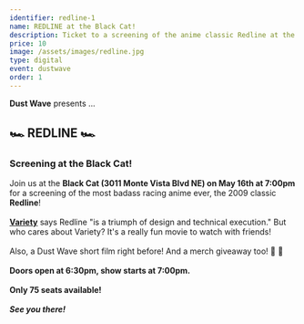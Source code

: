 ```yaml
---
identifier: redline-1
name: REDLINE at the Black Cat!
description: Ticket to a screening of the anime classic Redline at the Black Cat!
price: 10
image: /assets/images/redline.jpg
type: digital
event: dustwave
order: 1
---
```

<strong>Dust Wave</strong> presents ...
<br>
<h2>🏎️ REDLINE 🏎️</h2>
<h3>Screening at the Black Cat!</h3>
Join us at the <strong>Black Cat (3011 Monte Vista Blvd NE) on May 16th at 7:00pm</strong> for a screening of the most badass racing anime ever, the 2009 classic <strong>Redline</strong>!
<br><br>
<a href="https://variety.com/2010/film/reviews/redline-2-1117943813" target="_blank"><strong>Variety</strong></a> says Redline "is a triumph of design and technical execution." But who cares about Variety? It's a really fun movie to watch with friends!
<br><br>
Also, a Dust Wave short film right before! And a merch giveaway too! 🎥 🎉
<br><br>
<strong>Doors open at 6:30pm, show starts at 7:00pm.</strong>
<br><br>
<strong>Only 75 seats available!</strong>
<br><br>
<strong><i>See you there!</i></strong>